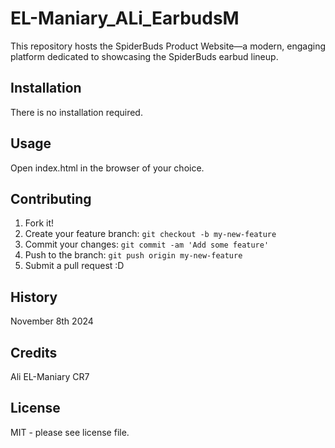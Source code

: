 # EL-Maniary_ALi_EarbudsM
This repository hosts the SpiderBuds Product Website—a modern, engaging platform dedicated to showcasing the SpiderBuds earbud lineup. 

## Installation

There is no installation required.

## Usage

Open index.html in the browser of your choice.

## Contributing

1. Fork it!
2. Create your feature branch: `git checkout -b my-new-feature`
3. Commit your changes: `git commit -am 'Add some feature'`
4. Push to the branch: `git push origin my-new-feature`
5. Submit a pull request :D

## History

November 8th 2024

## Credits

Ali EL-Maniary  CR7

## License

MIT - please see license file.

